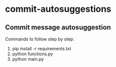 # commit-autosuggestions
<p align="center">
<h2>Commit message autosuggestion</h2>
</p>

Commands to follow step by step:
1. pip install -r requirements.txt 
2. python functions.py 
3. python main.py
